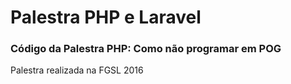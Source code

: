 # Palestra PHP e Laravel
### Código da Palestra PHP: Como não programar em POG
Palestra realizada na FGSL 2016
